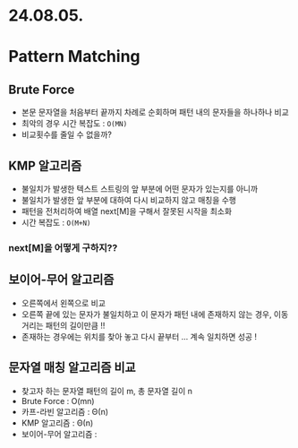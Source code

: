 # 24.08.05.
# Pattern Matching
## Brute Force
- 본문 문자열을 처음부터 끝까지 차례로 순회하며 패턴 내의 문자들을 하나하나 비교
- 최악의 경우 시간 복잡도 : `O(MN)`
- 비교횟수를 줄일 수 없을까?

## KMP 알고리즘
- 불일치가 발생한 텍스트 스트링의 앞 부분에 어떤 문자가 있는지를 아니까
- 불일치가 발생한 앞 부분에 대하여 다시 비교하지 않고 매칭을 수행
- 패턴을 전처리하여 배열 next[M]을 구해서 잘못된 시작을 최소화
- 시간 복잡도 : `O(M+N)`

### next[M]을 어떻게 구하지??


## 보이어-무어 알고리즘
- 오른쪽에서 왼쪽으로 비교
- 오른쪽 끝에 있는 문자가 불일치하고 이 문자가 패턴 내에 존재하지 않는 경우, 이동 거리는 패턴의 길이만큼 !!
- 존재하는 경우에는 위치를 찾아 놓고 다시 끝부터 ... 계속 일치하면 성공 !


## 문자열 매칭 알고리즘 비교
- 찾고자 하는 문자열 패턴의 길이 m, 총 문자열 길이 n
- Brute Force : O(mn)
- 카프-라빈 알고리즘 : Θ(n)
- KMP 알고리즘 : Θ(n)
- 보이어-무어 알고리즘 : 

